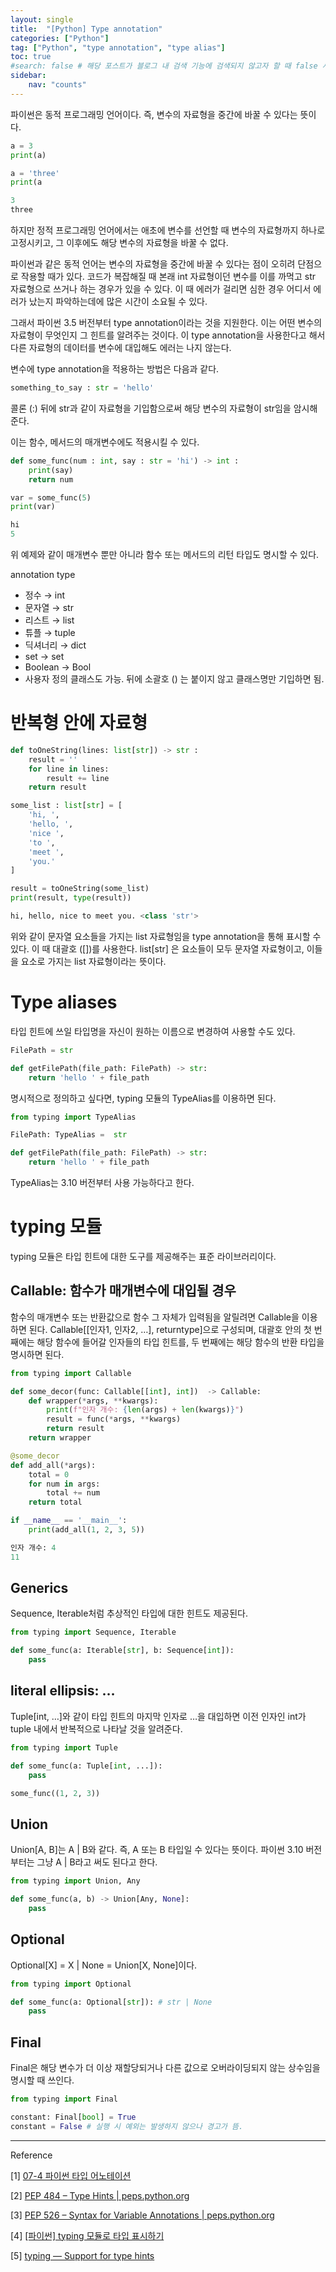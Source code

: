 ```yaml
---
layout: single
title:  "[Python] Type annotation"
categories: ["Python"]
tag: ["Python", "type annotation", "type alias"]
toc: true
#search: false # 해당 포스트가 블로그 내 검색 기능에 검색되지 않고자 할 때 false 사용.
sidebar:
    nav: "counts"
---
```

파이썬은 동적 프로그래밍 언어이다. 즉, 변수의 자료형을 중간에 바꿀 수 있다는 뜻이다. 

```python
a = 3
print(a)

a = 'three'
print(a
```

```python
3
three
```

하지만 정적 프로그래밍 언어에서는 애초에 변수를 선언할 때 변수의 자료형까지 하나로 고정시키고, 그 이후에도 해당 변수의 자료형을 바꿀 수 없다. 

파이썬과 같은 동적 언어는 변수의 자료형을 중간에 바꿀 수 있다는 점이 오히려 단점으로 작용할 때가 있다. 코드가 복잡해질 때 본래 int 자료형이던 변수를 이를 까먹고 str 자료형으로 쓰거나 하는 경우가 있을 수 있다. 이 때 에러가 걸리면 심한 경우 어디서 에러가 났는지 파악하는데에 많은 시간이 소요될 수 있다.

그래서 파이썬 3.5 버전부터 type annotation이라는 것을 지원한다. 이는 어떤 변수의 자료형이 무엇인지 그 힌트를 알려주는 것이다. 이 type annotation을 사용한다고 해서 다른 자료형의 데이터를 변수에 대입해도 에러는 나지 않는다. 

변수에 type annotation을 적용하는 방법은 다음과 같다.

```python
something_to_say : str = 'hello'
```

콜론 (:) 뒤에 str과 같이 자료형을 기입함으로써 해당 변수의 자료형이 str임을 암시해준다. 

이는 함수, 메서드의 매개변수에도 적용시킬 수 있다. 

```python
def some_func(num : int, say : str = 'hi') -> int :
    print(say)
    return num

var = some_func(5)
print(var)
```

```python
hi
5
```

위 예제와 같이 매개변수 뿐만 아니라 함수 또는 메서드의 리턴 타입도 명시할 수 있다. 

annotation type

- 정수 → int
- 문자열 → str
- 리스트 → list
- 튜플 → tuple
- 딕셔너리 → dict
- set → set
- Boolean → Bool
- 사용자 정의 클래스도 가능. 뒤에 소괄호 () 는 붙이지 않고 클래스명만 기입하면 됨.

# 반복형 안에 자료형

```python
def toOneString(lines: list[str]) -> str :
    result = ''
    for line in lines:
        result += line
    return result

some_list : list[str] = [
    'hi, ',
    'hello, ',
    'nice ',
    'to ',
    'meet ',
    'you.'
]

result = toOneString(some_list)
print(result, type(result))
```

```python
hi, hello, nice to meet you. <class 'str'>
```

위와 같이 문자열 요소들을 가지는 list 자료형임을 type annotation을 통해 표시할 수 있다. 이 때 대괄호 ([])를 사용한다. list[str] 은 요소들이 모두 문자열 자료형이고, 이들을 요소로 가지는 list 자료형이라는 뜻이다. 

# Type aliases

타입 힌트에 쓰일 타입명을 자신이 원하는 이름으로 변경하여 사용할 수도 있다.

```python
FilePath = str

def getFilePath(file_path: FilePath) -> str:
    return 'hello ' + file_path
```

명시적으로 정의하고 싶다면, typing 모듈의 TypeAlias를 이용하면 된다.

```python
from typing import TypeAlias

FilePath: TypeAlias =  str

def getFilePath(file_path: FilePath) -> str:
    return 'hello ' + file_path
```

TypeAlias는 3.10 버전부터 사용 가능하다고 한다. 

# typing 모듈

typing 모듈은 타입 힌트에 대한 도구를 제공해주는 표준 라이브러리이다. 

## Callable: 함수가 매개변수에 대입될 경우

함수의 매개변수 또는 반환값으로 함수 그 자체가 입력됨을 알릴려면 Callable을 이용하면 된다. Callable[[인자1, 인자2, …], returntype]으로 구성되며, 대괄호 안의 첫 번째에는 해당 함수에 들어갈 인자들의 타입 힌트를, 두 번째에는 해당 함수의 반환 타입을 명시하면 된다.

```python
from typing import Callable

def some_decor(func: Callable[[int], int])  -> Callable:
    def wrapper(*args, **kwargs):
        print(f"인자 개수: {len(args) + len(kwargs)}")
        result = func(*args, **kwargs)
        return result
    return wrapper

@some_decor
def add_all(*args):
    total = 0
    for num in args:
        total += num
    return total

if __name__ == '__main__':
    print(add_all(1, 2, 3, 5))
```

```python
인자 개수: 4
11
```

## Generics

Sequence, Iterable처럼 추상적인 타입에 대한 힌트도 제공된다.

```python
from typing import Sequence, Iterable

def some_func(a: Iterable[str], b: Sequence[int]):
    pass
```

## literal ellipsis: …

Tuple[int, …]와 같이 타입 힌트의 마지막 인자로 …을 대입하면 이전 인자인 int가 tuple 내에서 반복적으로 나타날 것을 알려준다. 

```python
from typing import Tuple

def some_func(a: Tuple[int, ...]):
    pass

some_func((1, 2, 3))
```

## Union

Union[A, B]는 A | B와 같다. 즉, A 또는 B 타입일 수 있다는 뜻이다. 파이썬 3.10 버전부터는 그냥 A | B라고 써도 된다고 한다.

```python
from typing import Union, Any

def some_func(a, b) -> Union[Any, None]:
    pass
```

## Optional

Optional[X] = X | None = Union[X, None]이다. 

```python
from typing import Optional

def some_func(a: Optional[str]): # str | None
    pass
```

## Final

Final은 해당 변수가 더 이상 재할당되거나 다른 값으로 오버라이딩되지 않는 상수임을 명시할 때 쓰인다.

```python
from typing import Final

constant: Final[bool] = True
constant = False # 실행 시 예외는 발생하지 않으나 경고가 뜸.
```

---

Reference

[1] [07-4 파이썬 타입 어노테이션](https://wikidocs.net/184212)

[2] [PEP 484 – Type Hints \| peps.python.org](https://peps.python.org/pep-0484/)

[3] [PEP 526 – Syntax for Variable Annotations \| peps.python.org](https://peps.python.org/pep-0526/)

[4] [[파이썬] typing 모듈로 타입 표시하기](https://www.daleseo.com/python-typing/)

[5] [typing — Support for type hints](https://docs.python.org/3/library/typing.html)